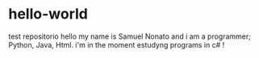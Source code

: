 # hello-world
test repositorio
hello my name is Samuel Nonato and i am a programmer; Python, Java, Html. i'm in the moment estudyng programs in c# !

